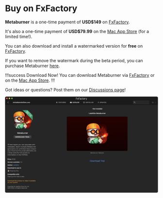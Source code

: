 # Buy on FxFactory

**Metaburner** is a one-time payment of **USD$149** on [FxFactory](https://fxfactory.com/info/metaburner/?action=buy).

It's also a one-time payment of **USD$79.99** on the [Mac App Store](https://apps.apple.com/app/metaburner/id6475315396) (for a limited time!).

You can also download and install a watermarked version for **free** on [FxFactory](https://fxfactory.com/info/metaburner/?action=buy).

If you want to remove the watermark during the beta period, you can purchase Metaburner [here](https://fxfactory.com/info/metaburner/?action=buy).

!!!success Download Now!
You can download Metaburner via [FxFactory](https://fxfactory.com/install/metaburner) or on the [Mac App Store](https://apps.apple.com/app/metaburner/id6475315396).
!!!

Got ideas or questions? Post them on our [Discussions page](https://github.com/latenitefilms/metaburner/discussions)!

![](static/fxfactory.png)